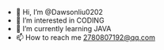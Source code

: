 - 👋 Hi, I’m @Dawsonliu0202
- 👀 I’m interested in CODING
- 🌱 I’m currently learning JAVA
- 📫 How to reach me 2780807192@qq.com

<!---
Dawsonliu0202/Dawsonliu0202 is a ✨ special ✨ repository because its `README.md` (this file) appears on your GitHub profile.
You can click the Preview link to take a look at your changes.
--->

